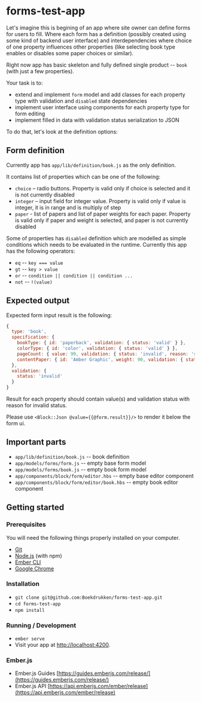 # forms-test-app

Let's imagine this is begining of an app where site owner can define forms for users to fill. Where each form has a definition (possibly created using some kind of backend user interface) and interdependencies where choice of one property influences other properties (like selecting book type enables or disables some paper choices or similar).

Right now app has basic skeleton and fully defined single product -- `book` (with just a few properties).

Your task is to:
* extend and implement `form` model and add classes for each property type with validation and `disabled` state dependencies
* implement user interface using components for each property type for form editing
* implement filled in data with validation status serialization to JSON

To do that, let's look at the definition options:

## Form definition

Currently app has `app/lib/definition/book.js` as the only definition.

It contains list of properties which can be one of the following:

* `choice` – radio buttons. Property is valid only if choice is selected and it is not currently disabled
* `integer` – input field for integer value. Property is valid only if value is integer, it is in range and is multiply of step
* `paper` - list of papers and list of paper weights for each paper. Property is valid only if paper and weight is selected, and paper is not currently disabled

Some of properties has `disabled` definition which are modelled as simple conditions which needs to be evaluated in the runtime. Currently this app has the following operators:

* `eq` -- `key === value`
* `gt` -- `key > value`
* `or` -- `condition || condition || condition ...`
* `not` -- `!(value)`

## Expected output

Expected form input result is the following:

``` js
{
  type: 'book',
  specification: {
    bookType: { id: 'paperback', validation: { status: 'valid' } },
    colorType: { id: 'color', validation: { status: 'valid' } },
    pageCount: { value: 99, validation: { status: 'invalid', reason: 'step' } },
    contentPaper: { id: 'Amber Graphic', weight: 90, validation: { status: 'valid' } }
  },
  validation: {
    status: 'invalid'
  }
}
```

Result for each property should contain value(s) and validation status with reason for invalid status.

Please use `<Block::Json @value={{@form.result}}/>` to render it below the form ui.

## Important parts

* `app/lib/definition/book.js` -- book definition
* `app/models/forms/form.js` -- empty base form model
* `app/models/forms/book.js` -- empty book form model
* `app/components/block/form/editor.hbs` -- empty base editor component
* `app/components/block/form/editor/book.hbs` -- empty book editor component

## Getting started

### Prerequisites

You will need the following things properly installed on your computer.

* [Git](https://git-scm.com/)
* [Node.js](https://nodejs.org/) (with npm)
* [Ember CLI](https://ember-cli.com/)
* [Google Chrome](https://google.com/chrome/)

### Installation

* `git clone git@github.com:Boekdrukken/forms-test-app.git`
* `cd forms-test-app`
* `npm install`

### Running / Development

* `ember serve`
* Visit your app at [http://localhost:4200](http://localhost:4200).

### Ember.js

* Ember.js Guides [https://guides.emberjs.com/release/](https://guides.emberjs.com/release/)
* Ember.js API [https://api.emberjs.com/ember/release](https://api.emberjs.com/ember/release)
